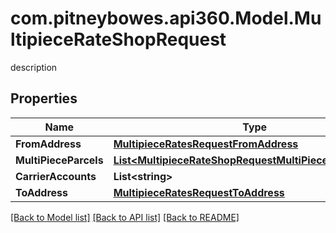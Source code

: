 # com.pitneybowes.api360.Model.MultipieceRateShopRequest
description

## Properties

Name | Type | Description | Notes
------------ | ------------- | ------------- | -------------
**FromAddress** | [**MultipieceRatesRequestFromAddress**](MultipieceRatesRequestFromAddress.md) |  | [optional] 
**MultiPieceParcels** | [**List&lt;MultipieceRateShopRequestMultiPieceParcelsInner&gt;**](MultipieceRateShopRequestMultiPieceParcelsInner.md) | description | [optional] 
**CarrierAccounts** | **List&lt;string&gt;** | description | [optional] 
**ToAddress** | [**MultipieceRatesRequestToAddress**](MultipieceRatesRequestToAddress.md) |  | [optional] 

[[Back to Model list]](../README.md#documentation-for-models) [[Back to API list]](../README.md#documentation-for-api-endpoints) [[Back to README]](../README.md)

